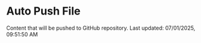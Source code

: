 # Auto Push File

Content that will be pushed to GitHub repository.
Last updated: 07/01/2025, 09:51:50 AM